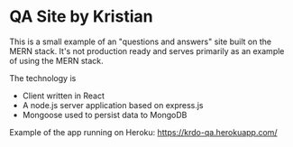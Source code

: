 # QA Site by Kristian

This is a small example of an "questions and answers" site built on the MERN stack. It's not production ready and serves primarily as an example of using the MERN stack. 

The technology is
* Client written in React
* A node.js server application based on express.js
* Mongoose used to persist data to MongoDB

Example of the app running on Heroku: https://krdo-qa.herokuapp.com/